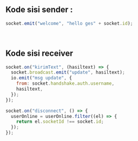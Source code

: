 ## Kode sisi sender :

```js
socket.emit("welcome", "hello ges" + socket.id);
```

&nbsp;

## Kode sisi receiver

```js
socket.on("kirimText", (hasiltext) => {
  socket.broadcast.emit("update", hasiltext);
  io.emit("msg update", {
    from: socket.handshake.auth.username,
    hasiltext,
  });
});
```

```js
socket.on("disconnect", () => {
  userOnline = userOnline.filter((el) => {
    return el.socketId !== socket.id;
  });
});
```

